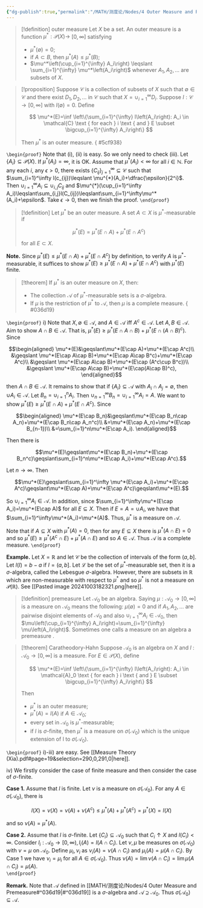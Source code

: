 ```yaml
---
{"dg-publish":true,"permalink":"/MATH/测度论/Nodes/4 Outer Measure and Premeasure/","dgPassFrontmatter":true}
---
```



> [!definition] outer measure
> Let $X$ be a set. An outer measure is a function $\mu^*: \mathcal{P}(X) \rightarrow$ $[0, \infty]$ satisfying
> - $\mu^*(\emptyset)=0$;
> - if $A \subset B$, then $\mu^*(A) \leqslant \mu^*(B)$;
> - $\mu^*\left(\cup_{i=1}^{\infty} A_i\right) \leqslant \sum_{i=1}^{\infty} \mu^*\left(A_i\right)$ whenever $A_1, A_2, \ldots$ are subsets of $X$.


> [!proposition]
> Suppose $\mathcal{C}$ is a collection of subsets of $X$ such that $\emptyset \in \mathcal{C}$ and there exist $D_1, D_2, \ldots$ in $\mathcal{C}$ such that $X=\cup_{i=1}^{\infty} D_i$. Suppose $l: \mathcal{C} \rightarrow[0, \infty]$ with $l(\emptyset)=0$. Define
> 
> $$
> \mu^*(E)=\inf \left\{\sum_{i=1}^{\infty} l\left(A_i\right): A_i \in \mathcal{C} \text { for each } i \text { and } E \subset \bigcup_{i=1}^{\infty} A_i\right\}
> $$
> 
> Then $\mu^*$ is an outer measure.
{ #5cf938}


`\begin{proof}`
Note that (i), (ii) is easy. So we only need to check (iii). Let $\{A_i\}\subseteq\mathcal{P}(X)$. If $\mu^{*}(A_{i})=\infty$, it is OK. Assume that $\mu^*(A_i)<\infty$ for all $i\in\mathbb{N}$. For any each $i$, any $\epsilon>0$, there exists $\{C_{ij}\}_{j=1}^\infty\subseteq\mathcal C$ such that $\sum_{i=1}^\infty l(c_{ij})\leqslant \mu^{*}(A_i)+\dfrac{\epsilon}{2^i}$. Then $\cup_{i=1}^\infty A_i\subseteq\cup_{i,j}C_{ij}$ and $\mu^{*}(\cup_{i=1}^\infty A_i)\leqslant\sum_{i,j}l(C_{ij})\leqslant\sum_{i=1}^\infty\mu^*(A_i)+\epsilon$. Take $\epsilon\to 0$, then we finish the proof.
`\end{proof}`


> [!definition]
> Let $\mu^*$ be an outer measure. A set $A \subset X$ is $\mu^*$-measurable if
> 
> $$
> \mu^*(E)=\mu^*(E \cap A)+\mu^*\left(E \cap A^c\right)
> $$
> 
> for all $E \subset X$.

**Note.** Since $\mu^*(E)\leqslant\mu^*(E\cap A)+\mu^*(E\cap A^c)$ by definition, to verify $A$ is $\mu^*$-measurable, it suffices to show $\mu^*(E)\geqslant\mu^*(E\cap A)+\mu^*(E\cap A^c)$ with $\mu^*(E)$ finite.


> [!theorem]
> If $\mu^*$ is an outer measure on $X$, then:
> - The collection $\mathcal{A}$ of $\mu^*$-measurable sets is a $\sigma$-algebra. 
> - If $\mu$ is the restriction of $\mu^*$ to $\mathcal{A}$, then $\mu$ is a complete measure.
{ #036d19}


`\begin{proof}`
i) Note that $X,\emptyset\in\mathcal A$, and $A\in\mathcal{A}$ iff $A^c\in\mathcal{A}$.  Let $A,B\in\mathcal{A}$. Aim to show $A\cap B\in\mathcal{A}$. That is, $\mu^*(E)\geqslant\mu^*(E\cap A\cap B)+\mu^*(E\cap(A\cap B)^c)$. Since 

$$\begin{aligned}
\mu^*(E)&\geqslant\mu^*(E\cap A)+\mu^*(E\cap A^c)\\
&\geqslant \mu^*(E\cap A\cap B)+\mu^*(E\cap A\cap B^c)+\mu^*(E\cap A^c)\\
&\geqslant \mu^*(E\cap A\cap B)+\mu^*(E\cap (A^c\cup B^c))\\
&\geqslant \mu^*(E\cap A\cap B)+\mu^*(E\cap(A\cap B)^c),
\end{aligned}$$

then $A\cap B\in\mathcal{A}$. It remains to show that if $\{A_i\}\subseteq\mathcal{A}$ with $A_i\cap A_j=\emptyset$, then $\cup A_i\in\mathcal{A}$. Let $B_n=\cup_{i=1}^nA_i$. Then $\cup_{n=1}^\infty B_n=\cup_{i=1}^\infty A_i=A$. We want to show $\mu^*(E)\geqslant\mu^*(E\cap A)+\mu^*(E\cap A^c)$. Since 

$$\begin{aligned}
\mu^*(E\cap B_n)&\geqslant\mu^*(E\cap B_n\cap A_n)+\mu^*(E\cap B_n\cap A_n^c)\\
&=\mu^*(E\cap A_n)+\mu^*(E\cap B_{n-1})\\
&=\sum_{i=1}^n\mu^*(E\cap A_i).
\end{aligned}$$

Then there is 

$$\mu^*(E)\geqslant\mu^*(E\cap B_n)+\mu^*(E\cap B_n^c)\geqslant\sum_{i=1}^n\mu^*(E\cap A_i)+\mu^*(E\cap A^c).$$

Let $n\to\infty$. Then  

$$\mu^*(E)\geqslant\sum_{i=1}^\infty \mu^*(E\cap A_i)+\mu^*(E\cap A^c)\geqslant\mu^*(E\cap A)+\mu^*(E\cap A^c)\geqslant\mu^*(E).$$

So $\cup_{i=1}^\infty A_i\in\mathcal{A}$. In addition, since $\sum_{i=1}^\infty\mu^*(E\cap A_i)=\mu^*(E\cap A)$ for all $E\subseteq X$. Then if $E=A=\cup A_i$, we have that $\sum_{i=1}^\infty\mu^*(A_i)=\mu^*(A)$. Thus, $\mu^*$ is a measure on $\mathcal{A}$. 

Note that if $A\subseteq X$ with $\mu^*(A)=0$, then for any $E\subseteq X$ there is $\mu^*(A\cap E)=0$ and so $\mu^*(E)\geqslant\mu^*(A^c\cap E)+\mu^*(A\cap E)$ and so $A\in\mathcal{A}$. Thus $\mathcal{A}$ is a complete measure.
`\end{proof}`


**Example.** Let $X=\mathbb{R}$ and let $\mathcal{C}$ be the collection of intervals of the form $(a, b]$. Let $l(I)=b-a$ if $I=(a, b]$. Let $\mathcal L$ be the set of $\mu^*$-measurable set, then it is a $\sigma$-algebra, called the Lebesgue $\sigma$-algebra. However, there are subsets in $\mathbb{R}$ which are non-measurable with respect to $\mu^*$ and so $\mu^*$ is not a measure on $\mathcal{P}(\mathbb{R})$. See [[Pasted image 20241003182321.png|here]].

> [!definition] premeasure
> Let $\mathcal{A}_0$ be an algebra. Saying $\mu: \mathcal{A}_0 \rightarrow[0, \infty]$ is a measure on $\mathcal{A}_0$ means the following: $\mu(\emptyset)=0$ and if $A_1, A_2, \ldots$ are pairwise disjoint elements of $\mathcal{A}_0$ and also $\cup_{i=1}^{\infty} A_i \in \mathcal{A}_0$, then $\mu\left(\cup_{i=1}^{\infty} A_i\right)=\sum_{i=1}^{\infty} \mu\left(A_i\right)$. Sometimes one calls a measure on an algebra a premeasure .

> [!theorem] Caratheodory-Hahn
> Suppose $\mathcal{A}_0$ is an algebra on $X$ and $l$ : $\mathcal{A}_0 \rightarrow[0, \infty]$ is a measure. For $E \in \mathcal{P}(X)$, define
> 
> $$
> \mu^*(E)=\inf \left\{\sum_{i=1}^{\infty} l\left(A_i\right): A_i \in \mathcal{A}_0 \text { for each } i \text { and } E \subset \bigcup_{i=1}^{\infty} A_i\right\}
> $$
> 
> Then
> - $\mu^*$ is an outer measure;
> - $\mu^*(A)=l(A)$ if $A \in \mathcal{A}_0$;
> - every set in $\mathcal{A}_0$ is $\mu^*$-measurable;
> - if $l$ is $\sigma$-finite, then $\mu^*$ is a measure on $\sigma\left(\mathcal{A}_0\right)$ which is the unique extension of l to $\sigma\left(\mathcal{A}_0\right)$.

`\begin{proof}`
i)-iii) are easy. See [[Measure  Theory    (Xia).pdf#page=19&selection=290,0,291,0|here]].

iv) We firstly consider the case of finite measure and then consider the case of $\sigma$-finite.

**Case 1.** Assume that $l$ is finite. Let $\nu$ is a measure on $\sigma(\mathcal{A}_0)$. For any $A\in\sigma(\mathcal{A}_0)$, there is

$$l(X)=\nu(X)=\nu(A)+\nu(A^c)\leqslant\mu^*(A)+\mu^*(A^c)=\mu^*(X)=l(X)$$

and so $\nu(A)=\mu^*(A)$. 

**Case 2.** Assume that $l$ is $\sigma$-finite. Let $\{C_i\}\subseteq\mathcal{A}_0$ such that $C_i\uparrow X$ and $l(C_i)<\infty$. Consider $l_i:\mathcal{A}_0\to[0,\infty),l_i(A)=l(A\cap C_i)$. Let $\nu,\mu$ be measures on $\sigma(\mathcal{A}_0)$ with $\nu=\mu$ on $\mathcal{A}_0$. Define $\mu_i,\nu_i$ as $\nu_i(A)=\nu(A\cap C_i)$ and $\mu_i(A)=\mu(A\cap C_i)$. By Case 1 we have $\nu_i=\mu_i$ for all $A\in\sigma(\mathcal{A}_0)$. Thus $\nu(A)=\lim\nu(A\cap C_i)=\lim\mu(A\cap C_i)=\mu(A)$.  
`\end{proof}`

**Remark.** Note that $\mathcal{A}$ defined in [[MATH/测度论/Nodes/4 Outer Measure and Premeasure#^036d19\|#^036d19]] is a $\sigma$-algebra and $\mathcal{A}\supseteq\mathcal{A}_0$. Thus $\sigma(\mathcal{A}_0)\subseteq\mathcal{A}$. 